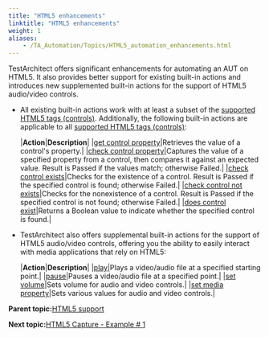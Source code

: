 ```yaml
--- 
title: "HTML5 enhancements"
linktitle: "HTML5 enhancements"
weight: 1
aliases: 
    - /TA_Automation/Topics/HTML5_automation_enhancements.html
---
```


TestArchitect offers significant enhancements for automating an AUT on HTML5. It also provides better support for existing built-in actions and introduces new supplemented built-in actions for the support of HTML5 audio/video controls.

-   All existing built-in actions work with at least a subset of the [supported HTML5 tags \(controls\)](HTML5_automation_new_tags.html). Additionally, the following built-in actions are applicable to all [supported HTML5 tags \(controls\)](HTML5_automation_new_tags.html):

    |**Action**|**Description**|
    |[get control property](bia_get_control_property.html)|Retrieves the value of a control's property.|
    |[check control property](bia_check_control_property.html)|Captures the value of a specified property from a control, then compares it against an expected value. Result is Passed if the values match; otherwise Failed.|
    |[check control exists](bia_check_control_exists.html)|Checks for the existence of a control. Result is Passed if the specified control is found; otherwise Failed.|
    |[check control not exists](bia_check_control_not_exists.html)|Checks for the nonexistence of a control. Result is Passed if the specified control is not found; otherwise Failed.|
    |[does control exist](bia_does_control_exist.html)|Returns a Boolean value to indicate whether the specified control is found.|

-   TestArchitect also offers supplemental built-in actions for the support of HTML5 audio/video controls, offering you the ability to easily interact with media applications that rely on HTML5:

    |**Action**|**Description**|
    |[play](bia_html5_audio_video_play.html)|Plays a video/audio file at a specified starting point.|
    |[pause](bia_html5_audio_video_pause.html)|Pauses a video/audio file at a specified point.|
    |[set volume](bia_html5_audio_video_set_volume.html)|Sets volume for audio and video controls.|
    |[set media property](bia_html5_audio_video_set_media_property.html)|Sets various values for audio and video controls.|


**Parent topic:**[HTML5 support](/TA_Automation/Topics/HTML5_automation.html)

**Next topic:**[HTML5 Capture - Example \# 1](/TA_Automation/Topics/HTML5_automation_example_1.html)

